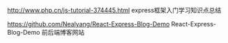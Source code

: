 


http://www.php.cn/js-tutorial-374445.html   express框架入门学习知识点总结


https://github.com/Nealyang/React-Express-Blog-Demo
React-Express-Blog-Demo  前后端博客网站  

